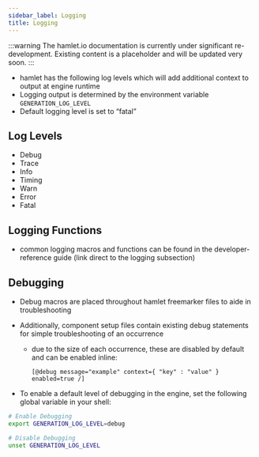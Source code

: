 ```yaml
---
sidebar_label: Logging
title: Logging
---
```

:::warning
The hamlet.io documentation is currently under significant re-development. Existing content is a placeholder and will be updated very soon.
:::

* hamlet has the following log levels which will add additional context to output at engine runtime
* Logging output is determined by the environment variable `GENERATION_LOG_LEVEL`
* Default logging level is set to “fatal”

## Log Levels

* Debug
* Trace
* Info
* Timing
* Warn
* Error
* Fatal

## Logging Functions

* common logging macros and functions can be found in the developer-reference guide (link direct to the logging subsection)

## Debugging

* Debug macros are placed throughout hamlet freemarker files to aide in troubleshooting
* Additionally, component setup files contain existing debug statements for simple troubleshooting of an occurrence
  * due to the size of each occurrence, these are disabled by default and can be enabled inline:

    ```freemarker
    [@debug message="example" context={ "key" : "value" } enabled=true /]
    ```

* To enable a default level of debugging in the engine, set the following global variable in your shell:

```sh
# Enable Debugging
export GENERATION_LOG_LEVEL=debug

# Disable Debugging
unset GENERATION_LOG_LEVEL
```

